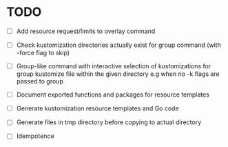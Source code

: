 # TODO
- [ ] Add resource request/limits to overlay command
- [ ] Check kustomization directories actually exist for group command (with -force flag to skip)
- [ ] Group-like command with interactive selection of kustomizations for group kustomize file 
within the given directory e.g when no -k flags are passed to group
- [ ] Document exported functions and packages for resource templates
- [ ] Generate kustomization resource templates and Go code
- [ ] Generate files in tmp directory before copying to actual directory
- [ ] Idempotence

